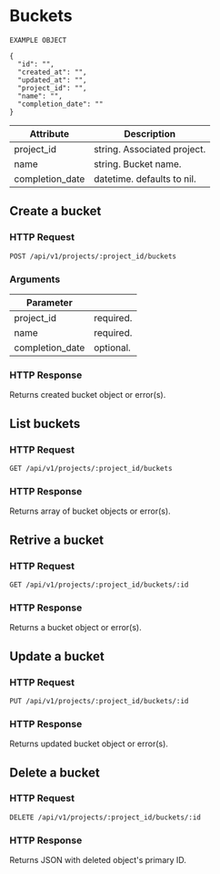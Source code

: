 # Buckets

```shell
EXAMPLE OBJECT

{
  "id": "",
  "created_at": "",
  "updated_at": "",
  "project_id": "",
  "name": "",
  "completion_date": ""
}
```

Attribute | Description
----------|------------
project_id | string. Associated project.
name | string. Bucket name.
completion_date | datetime. defaults to nil.



## Create a bucket 

### HTTP Request
`POST /api/v1/projects/:project_id/buckets`

### Arguments 
Parameter | &nbsp;
----------|-------
project_id | required.
name | required.
completion_date | optional.

### HTTP Response
Returns created bucket object or error(s).



## List buckets

### HTTP Request
`GET /api/v1/projects/:project_id/buckets`

### HTTP Response
Returns array of bucket objects or error(s).



## Retrive a bucket

### HTTP Request
`GET /api/v1/projects/:project_id/buckets/:id`

### HTTP Response
Returns a bucket object or error(s).



## Update a bucket

### HTTP Request
`PUT /api/v1/projects/:project_id/buckets/:id`

### HTTP Response
Returns updated bucket object or error(s).



## Delete a bucket

### HTTP Request
`DELETE /api/v1/projects/:project_id/buckets/:id`

### HTTP Response
Returns JSON with deleted object's primary ID.

